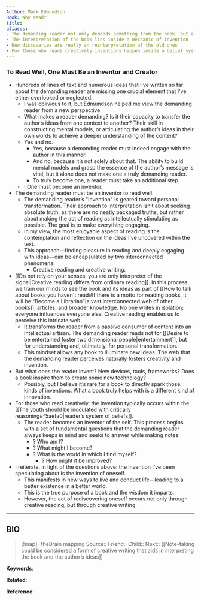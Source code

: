 ```yaml
---
Author: Mark Edmundson
Book: Why read?
title: 
aliases:
- The demanding reader not only demands something from the book, but also wishes to invent
- The interpretation of the book lies inside a mechanic of invention
- New discoveries are really an reinterpretation of the old ones
- For those who reads creatively inventions happen inside a belief system
---
```

### To Read Well, One Must Be an Inventor and Creator

- Hundreds of lines of text and numerous ideas that I’ve written so far about the demanding reader are missing one crucial element that I’ve either overlooked or neglected.
    - I was oblivious to it, but Edmundson helped me view the demanding reader from a new perspective.
    - What makes a reader demanding? Is it their capacity to transfer the author’s ideas from one context to another? Their skill in constructing mental models, or articulating the author’s ideas in their own words to achieve a deeper understanding of the content?
    - Yes and no.
        - Yes, because a demanding reader must indeed engage with the author in this manner.
        - And no, because it’s not solely about that. The ability to build mental models and grasp the essence of the author’s message is vital, but it alone does not make one a truly demanding reader.
        - To truly become one, a reader must take an additional step.
    - ! One must become an inventor.
- The demanding reader must be an inventor to read well.
    - The demanding reader’s "invention" is geared toward personal transformation. Their approach to interpretation isn’t about seeking absolute truth, as there are no neatly packaged truths, but rather about making the act of reading as intellectually stimulating as possible. The goal is to make everything engaging.
    - In my view, the most enjoyable aspect of reading is the contemplation and reflection on the ideas I’ve uncovered within the text.
    - This approach—finding pleasure in reading and deeply engaging with ideas—can be encapsulated by two interconnected phenomena:
        - Creative reading and creative writing.
- [[Do not rely on your senses, you are only interpreter of the signal|Creative reading differs from ordinary reading]]. In this process, we train our minds to see the book and its ideas as part of [[How to talk about books you haven't read#If there is a motto for reading books, it will be “Become a Librarian”|a vast interconnected web of other books]], articles, and broader knowledge. No one writes in isolation; everyone influences everyone else. Creative reading enables us to perceive this intricate web.
    - It transforms the reader from a passive consumer of content into an intellectual artisan. The demanding reader reads not for [[Desire to be entertained foster two dimensional people|entertainment]], but for understanding and, ultimately, for personal transformation.
    - This mindset allows any book to illuminate new ideas. The web that the demanding reader perceives naturally fosters creativity and invention.
- But what does the reader invent? New devices, tools, frameworks? Does a book inspire them to create some new technology?
    - Possibly, but I believe it’s rare for a book to directly spark those kinds of inventions. What a book truly helps with is a different kind of innovation.
- For those who read creatively, the invention typically occurs within the [[The youth should be inoculated with critically reasoning#^5aefa0|reader’s system of beliefs]].
    - The reader becomes an inventor of the self. This process begins with a set of fundamental questions that the demanding reader always keeps in mind and seeks to answer while making notes:
        - ? Who am I?
        - ? What might I become?
        - ? What is the world in which I find myself?
            - ? How might it be improved?
- I reiterate, in light of the questions above: the invention I’ve been speculating about is the invention of oneself.
    - This manifests in new ways to live and conduct life—leading to a better existence in a better world.
    - This is the true purpose of a book and the wisdom it imparts.
    - However, the act of rediscovering oneself occurs not only through creative reading, but through creative writing.

***
## BIO
> [!map]- theBrain mapping
> Source::
> Friend::
> Child::
> Next:: [[Note-taking could be considered a form of creative writing that aids in interpreting the book and the author’s ideas]]

**Keywords**:

**Related**:

**Reference**: 